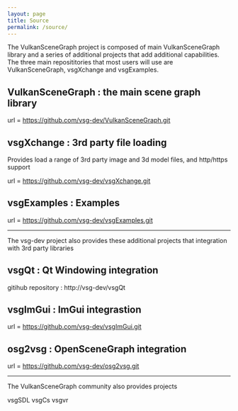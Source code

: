 ```yaml
---
layout: page
title: Source
permalink: /source/
---
```


The VulkanSceneGraph project is composed of main VulkanSceneGraph library and a series of additional projects that add additional capabilities. The three main reposititories that most users will use are VulkanSceneGraph, vsgXchange and vsgExamples.

## VulkanSceneGraph : the main scene graph library

url = https://github.com/vsg-dev/VulkanSceneGraph.git

## vsgXchange : 3rd party file loading

Provides load a range of 3rd party image and 3d model files, and http/https support

url = https://github.com/vsg-dev/vsgXchange.git

## vsgExamples : Examples

url = https://github.com/vsg-dev/vsgExamples.git

---

The vsg-dev project also provides these additional projects that integration with 3rd party libraries

## vsgQt :  Qt Windowing integration

gitihub repository : http://vsg-dev/vsgQt

## vsgImGui : ImGui integrastion

url = https://github.com/vsg-dev/vsgImGui.git

## osg2vsg : OpenSceneGraph integration

url = https://github.com/vsg-dev/osg2vsg.git

---

The VulkanSceneGraph community also provides projects

vsgSDL
vsgCs
vsgvr
